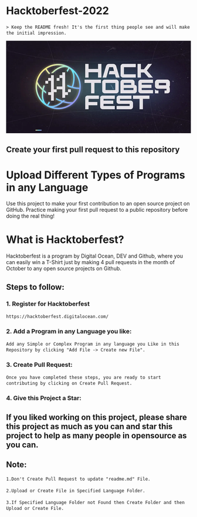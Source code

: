 #                                                     Hacktoberfest-2022
```
> Keep the README fresh! It's the first thing people see and will make the initial impression.
```

![Alt text](hacktoberfest.webp)
## Create your first pull request to this repository


# Upload Different Types of Programs in any Language

Use this project to make your first contribution to an open source project on GitHub. Practice making your first pull request to a public repository before doing the real thing!

# What is Hacktoberfest?

Hacktoberfest is a program by Digital Ocean, DEV and Github, where you can easily win a T-Shirt just by making 4 pull requests in the month of October to any open source projects on Github.

## Steps to follow:

### 1. Register for Hacktoberfest

```
https://hacktoberfest.digitalocean.com/
```

### 2. Add a Program in any Language you like:

```
Add any Simple or Complex Program in any language you Like in this Repository by clicking "Add File -> Create new File".
```

### 3. Create Pull Request:

```
Once you have completed these steps, you are ready to start contributing by clicking on Create Pull Request.
```

### 4. Give this Project a Star:

## If you liked working on this project, please share this project as much as you can and star this project to help as many people in opensource as you can.

## Note:
```
1.Don't Create Pull Request to update "readme.md" File.

2.Upload or Create File in Specified Language Folder.

3.If Specified Language Folder not Found then Create Folder and then Upload or Create File.
```
